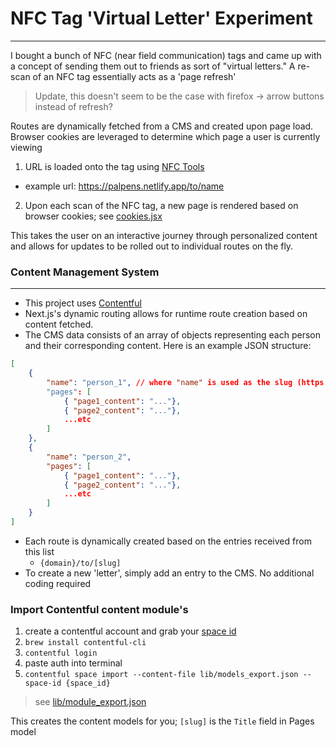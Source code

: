 # NFC Tag 'Virtual Letter' Experiment
---
I bought a bunch of NFC (near field communication) tags and came up with a concept of sending them out to friends as sort of "virtual letters." A re-scan of an NFC tag essentially acts as a 'page refresh'
> Update, this doesn't seem to be the case with firefox -> arrow buttons instead of refresh?

Routes are dynamically fetched from a CMS and created upon page load. Browser cookies are leveraged to determine which page a user is currently viewing

1. URL is loaded onto the tag using [NFC Tools](https://apps.apple.com/us/app/nfc-tools/id1252962749)
  - example url: https://palpens.netlify.app/to/name
2. Upon each scan of the NFC tag, a new page is rendered based on browser cookies; see [cookies.jsx](./utils/cookies.jsx)

This takes the user on an interactive journey through personalized content and allows for updates to be rolled out to individual routes on the fly. 

### Content Management System 
---
- This project uses [Contentful](https://contentful.com)
- Next.js's dynamic routing allows for runtime route creation based on content fetched.
- The CMS data consists of an array of objects representing each person and their corresponding content. Here is an example JSON structure:

```json
[
    {
        "name": "person_1", // where "name" is used as the slug (https://palpens.netlify.app/to/[name])
        "pages": [
            { "page1_content": "..."},
            { "page2_content": "..."},
            ...etc
        ]
    },
    {
        "name": "person_2",
        "pages": [
            { "page1_content": "..."},
            { "page2_content": "..."},
            ...etc
        ]
    }
]

```
- Each route is dynamically created based on the entries received from this list
    - `{domain}/to/[slug]`
- To create a new 'letter', simply add an entry to the CMS. No additional coding required

### Import Contentful content module's
1. create a contentful account and grab your [space id](https://www.contentful.com/help/find-space-id/)
2. `brew install contentful-cli`
3. `contentful login`
4. paste auth into terminal
5. `contentful space import --content-file lib/models_export.json --space-id {space_id}`
> see [lib/module_export.json](./lib/models_export.json)

This creates the content models for you; `[slug]` is the `Title` field in Pages model
